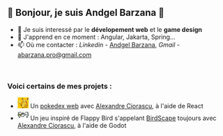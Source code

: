 ## 👋 Bonjour, je suis Andgel Barzana 👋

- 👀 Je suis interessé par le __dévelopement web__ et le __game design__
- 🌱 J'apprend en ce moment : Angular, Jakarta, Spring...
- 📫 Où me contacter : _Linkedin_ - [Andgel Barzana](https://www.linkedin.com/in/andgel-barzana), _Gmail_ - abarzana.pro@gmail.com

<br>

### Voici certains de mes projets :
- <img src="https://raw.githubusercontent.com/Voolak/Voolak/master/pikachu.png" alt="Pikachu" width="25"/> Un [pokedex web](https://poke.alexciorascu.com) avec [Alexandre Ciorascu](https://github.com/sukaizer), à l'aide de React
- <img src="https://raw.githubusercontent.com/Voolak/Voolak/master/birdscape.png" alt="BirdScape" width="25"/> Un jeu inspiré de Flappy Bird s'appelant [BirdScape](https://github.com/sukaizer/BirdScape) toujours avec [Alexandre Ciorascu](https://github.com/sukaizer), à l'aide de Godot
